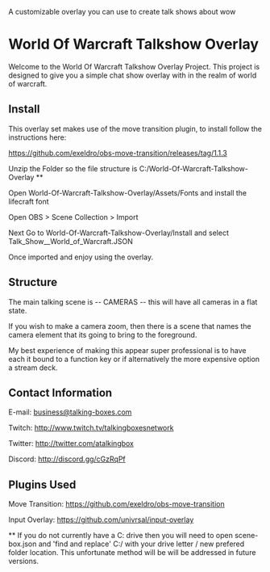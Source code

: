 A customizable overlay you can use to create talk shows about wow

# World Of Warcraft Talkshow Overlay

Welcome to the World Of Warcraft Talkshow Overlay Project. This project is designed to give you a simple chat show overlay with in the realm of world of warcraft.

## Install

This overlay set makes use of the move transition plugin, to install follow the instructions here:

https://github.com/exeldro/obs-move-transition/releases/tag/1.1.3

Unzip the Folder so the file structure is C:/World-Of-Warcraft-Talkshow-Overlay ** 

Open World-Of-Warcraft-Talkshow-Overlay/Assets/Fonts and install the lifecraft font

Open OBS > Scene Collection > Import

Next Go to World-Of-Warcraft-Talkshow-Overlay/Install and select Talk_Show__World_of_Warcraft.JSON

Once imported and enjoy using the overlay. 

## Structure

The main talking scene is -- CAMERAS -- this will have all cameras in a flat state. 

If you wish to make a camera zoom, then there is a scene that names the camera element that its going to bring to the foreground.

My best experience of making this appear super professional is to have each it bound to a function key or if alternatively the more expensive option a stream deck. 


## Contact Information

E-mail: business@talking-boxes.com

Twitch: http://www.twitch.tv/talkingboxesnetwork

Twitter: http://twitter.com/atalkingbox

Discord: http://discord.gg/cGzRqPf 

## Plugins Used

Move Transition: https://github.com/exeldro/obs-move-transition

Input Overlay: https://github.com/univrsal/input-overlay


** If you do not currently have a C: drive then you will need to open scene-box.json and 'find and replace' C:/ with your drive letter / new prefered folder location. This unfortunate method will be will be addressed in future versions. 
